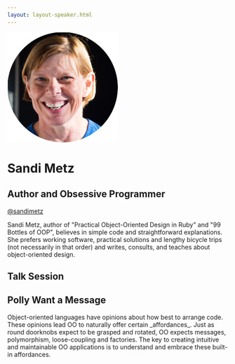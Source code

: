 ```yaml
---
layout: layout-speaker.html
---
```

<div class="container section featured-speaker">
  <div class="row">
    <div class="col-xs-12 col-sm-2 img-container">
      <img class="speaker-page-img" src="../img/speakers/Sandi-Metz-ON.png">
    </div>
    <div class="col-xs-12 col-sm-10 copy-container">
        <h1 class="speaker-header">Sandi Metz</h1>
        <h2 class="speaker-subtitle">Author and Obsessive Programmer</h2>
        <p class="copy"><a class="speaker-handle" href="https://twitter.com/sandimetz" target="_blank">@sandimetz</a></p>
        <p class="copy">Sandi Metz, author of "Practical Object-Oriented Design in Ruby" and "99 Bottles of OOP", believes in simple code and straightforward explanations. She prefers working software, practical solutions and lengthy bicycle trips (not necessarily in that order) and writes, consults, and teaches about object-oriented design.</p>
        <h2 class="speaker-subheader">Talk Session</h2>
        <h2 class="speaker-subheader gold">Polly Want a Message</h2>
        <p class="copy">Object-oriented languages have opinions about how best to arrange code. These opinions lead OO to naturally offer certain _affordances_. Just as round doorknobs expect to be grasped and rotated, OO expects messages, polymorphism, loose-coupling and factories. The key to creating intuitive and maintainable OO applications is to understand and embrace these built-in affordances.</p>
    </div>
  </div>
</div>